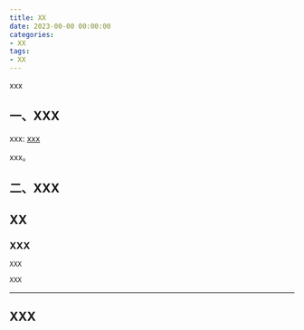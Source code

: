 ```yaml
---
title: XX
date: 2023-00-00 00:00:00
categories: 
- XX
tags:
- XX
---
```


xxx

一、XXX
---
xxx: [xxx](https://www.xxx.html)

xxx。

二、XXX
---
## XX

### XXX
```
XXX
```

```bash
XXX
```

---
XXX
---

